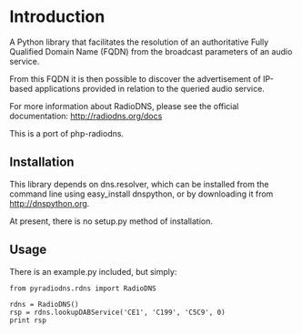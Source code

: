Introduction
============

A Python library that facilitates the resolution of an authoritative Fully Qualified Domain Name (FQDN) from the broadcast parameters of an audio service.

From this FQDN it is then possible to discover the advertisement of IP-based applications provided in relation to the queried audio service.

For more information about RadioDNS, please see the official documentation: http://radiodns.org/docs

This is a port of php-radiodns.

Installation
------------

This library depends on dns.resolver, which can be installed from the command line using easy_install dnspython, or by downloading it from http://dnspython.org.

At present, there is no setup.py method of installation.

Usage
-----

There is an example.py included, but simply:

    from pyradiodns.rdns import RadioDNS
    
    rdns = RadioDNS()
    rsp = rdns.lookupDABService('CE1', 'C199', 'C5C9', 0)
    print rsp